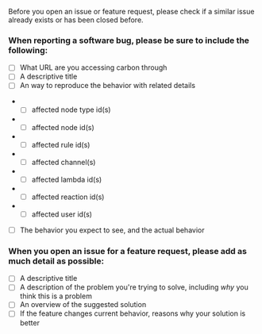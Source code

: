 Before you open an issue or feature request, please check if a similar issue already exists or has been closed before.

### When reporting a software bug, please be sure to include the following:
- [ ] What URL are you accessing carbon through
- [ ] A descriptive title
- [ ] An way to reproduce the behavior with related details
- - [ ] affected node type id(s)
- - [ ] affected node id(s)
- - [ ] affected rule id(s)
- - [ ] affected channel(s)
- - [ ] affected lambda id(s)
- - [ ] affected reaction id(s)
- - [ ] affected user id(s)
- [ ] The behavior you expect to see, and the actual behavior

### When you open an issue for a feature request, please add as much detail as possible:
- [ ] A descriptive title
- [ ] A description of the problem you're trying to solve, including *why* you think this is a problem
- [ ] An overview of the suggested solution
- [ ] If the feature changes current behavior, reasons why your solution is better
